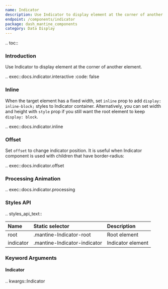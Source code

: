 ```yaml
---
name: Indicator
description: Use Indicator to display element at the corner of another element
endpoint: /components/indicator
package: dash_mantine_components
category: Data Display
---
```


.. toc::

### Introduction

Use Indicator to display element at the corner of another element.

.. exec::docs.indicator.interactive
    :code: false

### Inline

When the target element has a fixed width, set `inline` prop to add `display: inline-block;` styles to Indicator container.
Alternatively, you can set width and height with `style` prop if you still want the root element to keep `display: block`.

.. exec::docs.indicator.inline

### Offset

Set `offset` to change indicator position. It is useful when Indicator component is used with children that have border-radius:

.. exec::docs.indicator.offset

### Processing Animation

.. exec::docs.indicator.processing

### Styles API

.. styles_api_text::

| Name      | Static selector              | Description       |
|:----------|:-----------------------------|:------------------|
| root      | .mantine-Indicator-root      | Root element      |
| indicator | .mantine-Indicator-indicator | Indicator element |

### Keyword Arguments

#### Indicator

.. kwargs::Indicator
